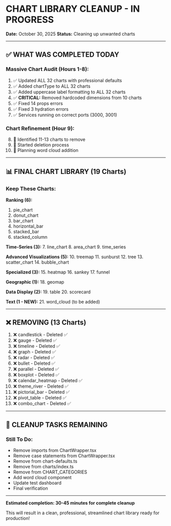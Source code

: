 # CHART LIBRARY CLEANUP - IN PROGRESS

**Date:** October 30, 2025
**Status:** Cleaning up unwanted charts

---

## ✅ WHAT WAS COMPLETED TODAY

### Massive Chart Audit (Hours 1-8):
1. ✅ Updated ALL 32 charts with professional defaults
2. ✅ Added chartType to ALL 32 charts
3. ✅ Added uppercase label formatting to ALL 32 charts
4. ✅ **CRITICAL:** Removed hardcoded dimensions from 10 charts
5. ✅ Fixed 14 props errors
6. ✅ Fixed 3 hydration errors
7. ✅ Services running on correct ports (3000, 3001)

### Chart Refinement (Hour 9):
8. 🔄 Identified 11-13 charts to remove
9. 🔄 Started deletion process
10. 🔄 Planning word cloud addition

---

## 📊 FINAL CHART LIBRARY (19 Charts)

### Keep These Charts:

**Ranking (6):**
1. pie_chart
2. donut_chart
3. bar_chart
4. horizontal_bar
5. stacked_bar
6. stacked_column

**Time-Series (3):**
7. line_chart
8. area_chart
9. time_series

**Advanced Visualizations (5):**
10. treemap
11. sunburst
12. tree
13. scatter_chart
14. bubble_chart

**Specialized (3):**
15. heatmap
16. sankey
17. funnel

**Geographic (1):**
18. geomap

**Data Display (2):**
19. table
20. scorecard

**Text (1 - NEW):**
21. word_cloud (to be added)

---

## ❌ REMOVING (13 Charts)

1. ❌ candlestick - Deleted ✅
2. ❌ gauge - Deleted ✅
3. ❌ timeline - Deleted ✅
4. ❌ graph - Deleted ✅
5. ❌ radar - Deleted ✅
6. ❌ bullet - Deleted ✅
7. ❌ parallel - Deleted ✅
8. ❌ boxplot - Deleted ✅
9. ❌ calendar_heatmap - Deleted ✅
10. ❌ theme_river - Deleted ✅
11. ❌ pictorial_bar - Deleted ✅
12. ❌ pivot_table - Deleted ✅
13. ❌ combo_chart - Deleted ✅

---

## 🔄 CLEANUP TASKS REMAINING

### Still To Do:
- Remove imports from ChartWrapper.tsx
- Remove case statements from ChartWrapper.tsx
- Remove from chart-defaults.ts
- Remove from charts/index.ts
- Remove from CHART_CATEGORIES
- Add word cloud component
- Update test dashboard
- Final verification

---

**Estimated completion: 30-45 minutes for complete cleanup**

This will result in a clean, professional, streamlined chart library ready for production!
